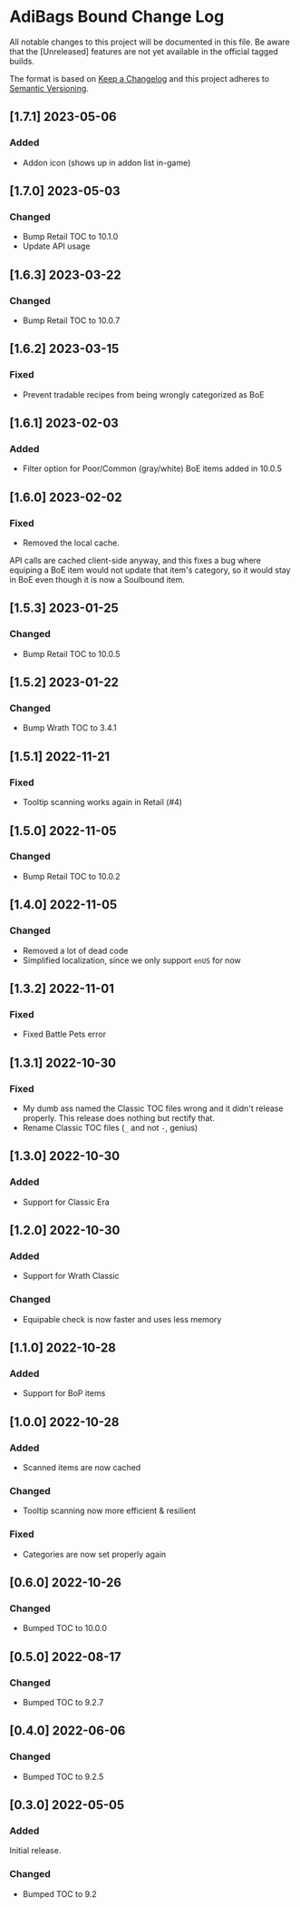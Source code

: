 # AdiBags Bound Change Log
All notable changes to this project will be documented in this file. Be aware that the [Unreleased] features are not yet available in the official tagged builds.

The format is based on [Keep a Changelog](http://keepachangelog.com/) and this project adheres to [Semantic Versioning](http://semver.org/).

## [1.7.1] 2023-05-06
### Added
- Addon icon (shows up in addon list in-game)

## [1.7.0] 2023-05-03
### Changed
- Bump Retail TOC to 10.1.0
- Update API usage

## [1.6.3] 2023-03-22
### Changed
- Bump Retail TOC to 10.0.7

## [1.6.2] 2023-03-15
### Fixed
- Prevent tradable recipes from being wrongly categorized as BoE

## [1.6.1] 2023-02-03
### Added
- Filter option for Poor/Common (gray/white) BoE items added in 10.0.5

## [1.6.0] 2023-02-02
### Fixed
- Removed the local cache.

API calls are cached client-side anyway, and this fixes a bug where equiping a
BoE item would not update that item's category, so it would stay in BoE even
though it is now a Soulbound item.

## [1.5.3] 2023-01-25
### Changed
- Bump Retail TOC to 10.0.5

## [1.5.2] 2023-01-22
### Changed
- Bump Wrath TOC to 3.4.1

## [1.5.1] 2022-11-21
### Fixed
- Tooltip scanning works again in Retail (#4)

## [1.5.0] 2022-11-05
### Changed
- Bump Retail TOC to 10.0.2

## [1.4.0] 2022-11-05
### Changed
- Removed a lot of dead code
- Simplified localization, since we only support `enUS` for now

## [1.3.2] 2022-11-01
### Fixed
- Fixed Battle Pets error

## [1.3.1] 2022-10-30
### Fixed
- My dumb ass named the Classic TOC files wrong and it didn't release properly. This release does nothing but rectify that.
- Rename Classic TOC files (`_` and not `-`, genius)

## [1.3.0] 2022-10-30
### Added
- Support for Classic Era

## [1.2.0] 2022-10-30
### Added
- Support for Wrath Classic

### Changed
- Equipable check is now faster and uses less memory

## [1.1.0] 2022-10-28
### Added
- Support for BoP items

## [1.0.0] 2022-10-28
### Added
- Scanned items are now cached

### Changed
- Tooltip scanning now more efficient & resilient

### Fixed
- Categories are now set properly again

## [0.6.0] 2022-10-26
### Changed
- Bumped TOC to 10.0.0

## [0.5.0] 2022-08-17
### Changed
- Bumped TOC to 9.2.7

## [0.4.0] 2022-06-06
### Changed
- Bumped TOC to 9.2.5

## [0.3.0] 2022-05-05
### Added
Initial release.

### Changed
- Bumped TOC to 9.2
